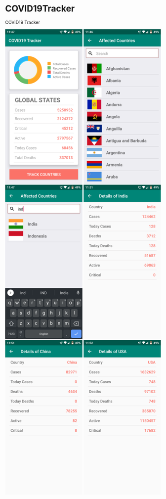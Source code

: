 # COVID19Tracker
COVID19 Tracker

<img src = "main.png" width = 250>    <img src = "list.png" width = 250>    <img src = "search.png" width = 250>
<img src = "country.png" width = 250>   <img src = "country1.png" width = 250>   <img src = "country2.png" width = 250>

